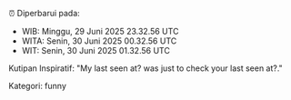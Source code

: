 ⏰ Diperbarui pada:
- WIB: Minggu, 29 Juni 2025 23.32.56 UTC
- WITA: Senin, 30 Juni 2025 00.32.56 UTC
- WIT: Senin, 30 Juni 2025 01.32.56 UTC

Kutipan Inspiratif:
"My last seen at? was just to check your last seen at?."


Kategori: funny

